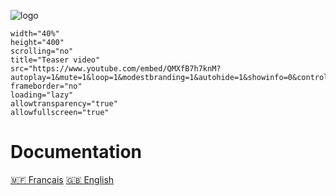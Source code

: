 ![logo](/_media/neyen-logo.png "logo")

```iframe
width="40%"
height="400"
scrolling="no"
title="Teaser video"
src="https://www.youtube.com/embed/QMXfB7h7knM?autoplay=1&mute=1&loop=1&modestbranding=1&autohide=1&showinfo=0&controls=0&rel=0"
frameborder="no"
loading="lazy"
allowtransparency="true"
allowfullscreen="true"
```


# Documentation
[🇲🇫 Français](/fr/neyen.md)
[🇬🇧 English](/en/neyen.md)
